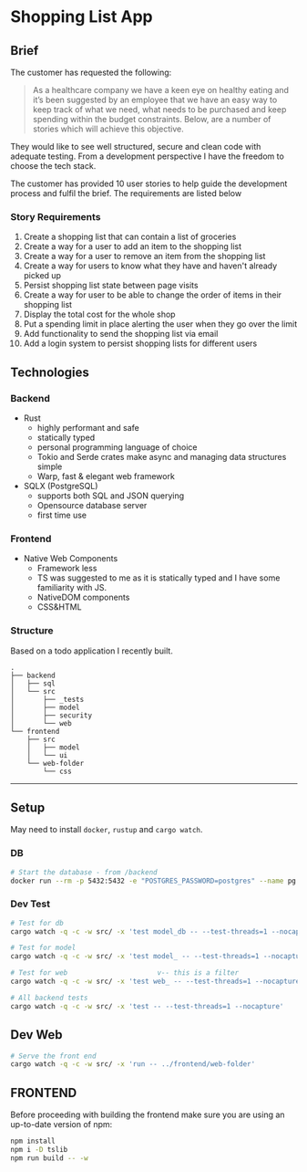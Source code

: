 # Shopping List App

## Brief

The customer has requested the following:

> As a healthcare company we have a keen eye on healthy eating and it’s been suggested by an employee that we have an easy way to keep track of what we need, what needs to be purchased and keep spending within the budget constraints. Below, are a number of stories which will achieve this objective.

They would like to see well structured, secure and clean code with adequate testing. From a development perspective I have the freedom to choose the tech stack.

The customer has provided 10 user stories to help guide the development process and fulfil the brief. The requirements are listed below 

### Story Requirements

1. Create a shopping list that can contain a list of groceries
2. Create a way for a user to add an item to the shopping list
3. Create a way for a user to remove an item from the shopping list
4. Create a way for users to know what they have and haven't already picked up
5. Persist shopping list state between page visits
6. Create a way for user to be able to change the order of items in their shopping list
7. Display the total cost for the whole shop
8. Put a spending limit in place alerting the user when they go over the limit
9. Add functionality to send the shopping list via email
10. Add a login system to persist shopping lists for different users


## Technologies 

### Backend

- Rust 
    - highly performant and safe
    - statically typed
    - personal programming language of choice
    - Tokio and Serde crates make async and managing data structures simple
    - Warp, fast & elegant web framework
- SQLX (PostgreSQL) 
    - supports both SQL and JSON querying
    - Opensource database server
    - first time use


### Frontend

- Native Web Components
    - Framework less
    - TS was suggested to me as it is statically typed and I have some familiarity with JS.
    - NativeDOM components
    - CSS&HTML

### Structure

Based on a todo application I recently built.

```
.
├── backend
│   ├── sql
│   └── src
│       ├── _tests
│       ├── model
│       ├── security
│       └── web
└── frontend
    ├── src
    │   ├── model
    │   └── ui
    └── web-folder
        └── css
```

---

## Setup

May need to install `docker`, `rustup` and `cargo watch`.  

### DB

```sh
# Start the database - from /backend
docker run --rm -p 5432:5432 -e "POSTGRES_PASSWORD=postgres" --name pg postgres:14
```

### Dev Test 

```sh
# Test for db
cargo watch -q -c -w src/ -x 'test model_db -- --test-threads=1 --nocapture'
```

```sh
# Test for model
cargo watch -q -c -w src/ -x 'test model_ -- --test-threads=1 --nocapture'
```

```sh
# Test for web                      v-- this is a filter
cargo watch -q -c -w src/ -x 'test web_ -- --test-threads=1 --nocapture'
```

```sh
# All backend tests
cargo watch -q -c -w src/ -x 'test -- --test-threads=1 --nocapture'
```

## Dev Web

```sh
# Serve the front end
cargo watch -q -c -w src/ -x 'run -- ../frontend/web-folder'
```

## FRONTEND

Before proceeding with building the frontend make sure you are using an up-to-date version of npm: 

```sh
npm install
npm i -D tslib
npm run build -- -w
```